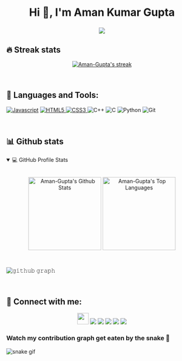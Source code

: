 <!-- <h1 align="center">Aman Kumar Gupta
<img alt="wave" src="https://emojis.slackmojis.com/emojis/images/1613285697/12806/meow_attention.png?1613285697" width="36"></h1> -->
<h1 align="center">Hi 👋, I'm Aman Kumar Gupta</h1>
<h3 align="center"><img src="https://readme-typing-svg.herokuapp.com?center=true&vCenter=true&lines=Web+Developer"></h3>

<!--About-->


<!-- GitHub Readme Streak Stats-->
## 🔥 Streak stats


<p align="center">
  <a href="https://github.com/Aman1337g">
    <img  alt="Aman-Gupta's streak" src="https://github-readme-streak-stats.herokuapp.com/?user=Aman1337g&theme=highcontrast&hide_border=true"/>
  </a>
  
</p>

</br>

<!--Skills-->

## 🚀 Languages and Tools:
<p align="left"> 
  <!-- <img src="https://img.icons8.com/plasticine/52/000000/bash.png" alt="Bash"/> -->
  <a href="https://developer.mozilla.org/en-US/docs/Web/JavaScript" target="_blank"> <img src="https://img.icons8.com/color/48/000000/javascript.png" alt="Javascript"/></a> 
  <a href="https://www.w3.org/html/" target="_blank"> <img src="https://img.icons8.com/color/48/000000/html-5.png" alt="HTML5"/> </a> 
  <a href="https://www.w3schools.com/css/" target="_blank"> <img src="https://img.icons8.com/color/48/000000/css3.png" alt="CSS3"/> </a> 
  <!-- <a href="https://getbootstrap.com" target="_blank"> <img src="https://img.icons8.com/color/48/000000/bootstrap.png" alt="Bootstrap"/> </a> -->
  <img src="https://img.icons8.com/color/48/000000/c-plus-plus-logo.png" alt="C++"/>
  <img src="https://img.icons8.com/color/48/000000/c-programming.png" alt="C"/>
  <img src="https://img.icons8.com/color/48/000000/python--v1.png" alt="Python"/>
  <img src="https://img.icons8.com/color/48/000000/git.png" alt="Git"/>
  <!--<img src="https://img.icons8.com/color/48/000000/mysql-logo.png" alt="MySQL"/> -->
</p>


</br>

<!--Github Stats-->
## 📊 Github stats


<details open=""> 
  <summary>💻 GitHub Profile Stats</summary>
  <br/>
  <p align="center">
    <a href="https://github.com/Aman1337g"><img align="center" alt="Aman-Gupta's Github Stats" src="https://github-readme-stats.vercel.app/api/?username=Aman1337g&show_icons=true&count_private=true&theme=highcontrast&hide_border=true" height="192px"/></a>
  <a href="https://github.com/Aman1337g"><img align="center" height="192px" alt="Aman-Gupta's Top Languages" src="https://github-readme-stats.vercel.app/api/top-langs/?username=Aman1337g&langs_count=20&layout=compact&theme=highcontrast&hide_border=true" /></a>
  <br/>
  </p>
 
</details>

<!--Contribution Graph-->
</br>

![𝚐𝚒𝚝𝚑𝚞𝚋 𝚐𝚛𝚊𝚙𝚑](https://activity-graph.herokuapp.com/graph?username=Aman1337g&bg_color=000000&color=F8D866&line=39FF14&area_color=39FF14&point=FFFFFF&hide_border=true&area=true)

</br>

<!--social-->
## 🙋‍ Connect with me:

<p align="center">
<a href="#"><img src = "https://badges.pufler.dev/visits/Aman1337g/Aman1337g" height = 30px></a>
<a href="mailto:aman65144kumar@gmail.com"><img src="https://img.shields.io/badge/Gmail-D14836?style=for-the-badge&logo=gmail&logoColor=white"/></a>
<a href = "https://www.linkedin.com/in/aman-gupta-b03906227/" target= "_blank"><img src="https://img.shields.io/badge/linkedin-%230077B5.svg?style=for-the-badge&logo=linkedin&logoColor=white"/></a>
<a href = "https://www.instagram.com/aman_65144/" target= "_blank"><img src="https://img.shields.io/badge/aman_65144-%23E4405F.svg?style=for-the-badge&logo=Instagram&logoColor=white"/></a>
<a href ="https://github.com/Aman1337g"><img src="https://img.shields.io/badge/github-%23121011.svg?style=for-the-badge&logo=github&logoColor=white"/></a>
<a href="https://twitter.com/AmanKum67036100" target= "_blank"><img src="https://img.shields.io/badge/AmanKum67036100-%231DA1F2.svg?style=for-the-badge&logo=Twitter&logoColor=white"/></a>

</p>

### Watch my contribution graph get eaten by the snake 🐍
![snake gif](https://github.com/Aman1337g/Aman1337g/blob/output/github-contribution-grid-snake.gif)
